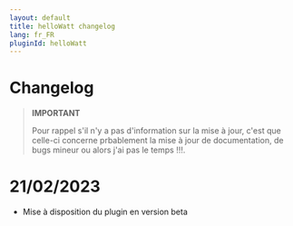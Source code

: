 ```yaml
---
layout: default
title: helloWatt changelog
lang: fr_FR
pluginId: helloWatt
---
```

# Changelog

>**IMPORTANT**
>
>Pour rappel s'il n'y a pas d'information sur la mise à jour, c'est que celle-ci concerne prbablement la mise à jour de documentation, de bugs mineur ou alors j'ai pas le temps !!!.

# 21/02/2023
- Mise à disposition du plugin en version beta

